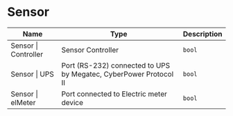 # Sensor

| Name | Type | Description |
| --- | --- | --- |
| <a id="sensor-controller"></a>Sensor \| Controller | Sensor Controller | `bool` |
| <a id="sensor-ups"></a>Sensor \| UPS | Port (RS-232) connected to UPS by  Megatec, CyberPower Protocol II | `bool` |
| <a id="sensor-elmeter"></a>Sensor \| elMeter | Port connected to Electric meter device | `bool` |
